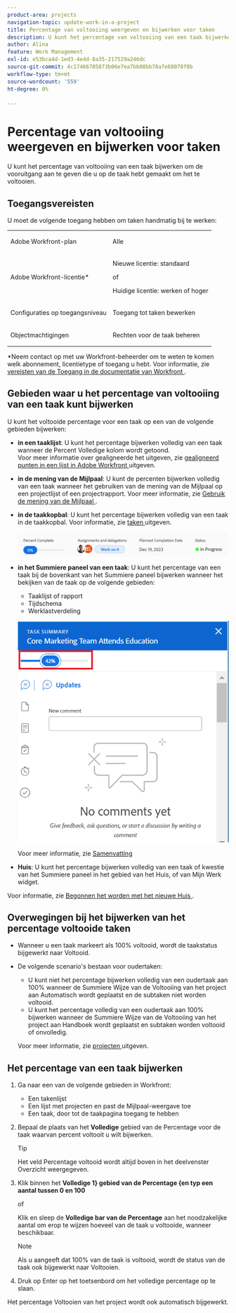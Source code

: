 ```yaml
---
product-area: projects
navigation-topic: update-work-in-a-project
title: Percentage van voltooiing weergeven en bijwerken voor taken
description: U kunt het percentage van voltooiing van een taak bijwerken om de vooruitgang aan te geven die u op de taak hebt gemaakt om het te voltooien.
author: Alina
feature: Work Management
exl-id: e53bca4d-1ed3-4e4d-8a35-217529a246dc
source-git-commit: 4c17466705873b06e7ea7bb08bb78a7e68078f8b
workflow-type: tm+mt
source-wordcount: '559'
ht-degree: 0%

---
```


# Percentage van voltooiing weergeven en bijwerken voor taken

<!--Audited:01/2024-->

U kunt het percentage van voltooiing van een taak bijwerken om de vooruitgang aan te geven die u op de taak hebt gemaakt om het te voltooien.

## Toegangsvereisten

U moet de volgende toegang hebben om taken handmatig bij te werken:

<table style="table-layout:auto"> 
 <col> 
 <col> 
 <tbody> 
  <tr> 
   <td role="rowheader">Adobe Workfront-plan</td> 
   <td> <p>Alle</p> </td> 
  </tr> 
  <tr> 
   <td role="rowheader">Adobe Workfront-licentie*</td> 
   <td> <p>Nieuwe licentie: standaard</p> 
   of
   <p>Huidige licentie: werken of hoger</p>
   </td> 
  </tr> 
  <tr> 
   <td role="rowheader">Configuraties op toegangsniveau</td> 
   <td> <p>Toegang tot taken bewerken</p> </td> 
  </tr> 
  <tr> 
   <td role="rowheader">Objectmachtigingen</td> 
   <td> <p>Rechten voor de taak beheren</p>  </td> 
  </tr> 
 </tbody> 
</table>

*Neem contact op met uw Workfront-beheerder om te weten te komen welk abonnement, licentietype of toegang u hebt. Voor informatie, zie [ vereisten van de Toegang in de documentatie van Workfront ](/help/quicksilver/administration-and-setup/add-users/access-levels-and-object-permissions/access-level-requirements-in-documentation.md).


## Gebieden waar u het percentage van voltooiing van een taak kunt bijwerken

U kunt het voltooide percentage voor een taak op een van de volgende gebieden bijwerken:

* **in een taaklijst**: U kunt het percentage bijwerken volledig van een taak wanneer de Percent Volledige kolom wordt getoond.\
  Voor meer informatie over gealigneerde het uitgeven, zie [ gealigneerd punten in een lijst in Adobe Workfront ](../../../workfront-basics/navigate-workfront/use-lists/inline-edit-objects.md) uitgeven.

* **in de mening van de Mijlpaal**: U kunt de percenten bijwerken volledig van een taak wanneer het gebruiken van de mening van de Mijlpaal op een projectlijst of een projectrapport. Voor meer informatie, zie [ Gebruik de mening van de Mijlpaal ](../../../reports-and-dashboards/reports/reporting-elements/use-milestone-view.md).

<!--only in legacy commenting: 
* **As you update the task**:  You can update the percent complete option of a task when adding an update to the task.

  >[!IMPORTANT]
  >
  >This option displays only after you enable the Show Percent Complete option.  
  >To enable the percent complete update bar for tasks, do the following:   
  >
  >1. Go to the **Main** menu>your name>**More** icon next to your name >**Edit** > select **Show percent complete on update status**.   
  >![](assets/show-percent-complete-toggle-in-user-profile-350x243.png)  >-->

* **in de taakkopbal**: U kunt het percentage bijwerken volledig van een taak in de taakkopbal. Voor informatie, zie [ taken ](../../tasks/manage-tasks/edit-tasks.md) uitgeven.

  ![](assets/nwe-updatetaskpercentinheader-350x54.png)

* **in het Summiere paneel van een taak**: U kunt het percentage van een taak bij de bovenkant van het Summiere paneel bijwerken wanneer het bekijken van de taak op de volgende gebieden:

   * Taaklijst of rapport
   * Tijdschema
   * Werklastverdeling

  ![](assets/update-percent-complete-in-task-summary-highlighted.png)

  Voor meer informatie, zie [ Samenvatting ](/help/quicksilver/workfront-basics/the-new-workfront-experience/summary-overview.md)

* **Huis**: U kunt het percentage bijwerken volledig van een taak of kwestie van het Summiere paneel in het gebied van het Huis, of van Mijn Werk widget.

Voor informatie, zie [ Begonnen het worden met het nieuwe Huis ](/help/quicksilver/workfront-basics/using-home/new-home/get-started-with-new-home.md).

## Overwegingen bij het bijwerken van het percentage voltooide taken

* Wanneer u een taak markeert als 100% voltooid, wordt de taakstatus bijgewerkt naar Voltooid.
* De volgende scenario&#39;s bestaan voor oudertaken:
   * U kunt niet het percentage bijwerken volledig van een oudertaak aan 100% wanneer de Summiere Wijze van de Voltooiing van het project aan Automatisch wordt geplaatst en de subtaken niet worden voltooid.
   * U kunt het percentage volledig van een oudertaak aan 100% bijwerken wanneer de Summiere Wijze van de Voltooiing van het project aan Handboek wordt geplaatst en subtaken worden voltooid of onvolledig.

  Voor meer informatie, zie [ projecten ](../manage-projects/edit-projects.md) uitgeven.

## Het percentage van een taak bijwerken

1. Ga naar een van de volgende gebieden in Workfront:

   * Een takenlijst
   * Een lijst met projecten en past de Mijlpaal-weergave toe
   * Een taak, door tot de taakpagina toegang te hebben
1. Bepaal de plaats van het **Volledige** gebied van de Percentage voor de taak waarvan percent voltooit u wilt bijwerken.

   >[!TIP]
   >
   >  Het veld Percentage voltooid wordt altijd boven in het deelvenster Overzicht weergegeven.


1. Klik binnen het **Volledige 1} gebied van de Percentage {en typ een aantal tussen 0 en 100**

   of

   Klik en sleep de **Volledige bar van de Percentage** aan het noodzakelijke aantal om erop te wijzen hoeveel van de taak u voltooide, wanneer beschikbaar.

   >[!NOTE]
   >
   >Als u aangeeft dat 100% van de taak is voltooid, wordt de status van de taak ook bijgewerkt naar Voltooien.


1. Druk op Enter op het toetsenbord om het volledige percentage op te slaan.

Het percentage Voltooien van het project wordt ook automatisch bijgewerkt.

